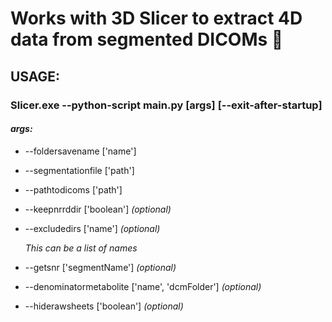 # Works with 3D Slicer to extract 4D data from segmented DICOMs :cake:

## USAGE:

### Slicer.exe --python-script main.py [args] [--exit-after-startup]

#### **_args:_**

- --foldersavename ['name']
- --segmentationfile ['path']
- --pathtodicoms ['path']
- --keepnrrddir ['boolean'] *(optional)*
- --excludedirs ['name'] *(optional)*
   
   *This can be a list of names*
- --getsnr ['segmentName'] *(optional)*
- --denominatormetabolite ['name', 'dcmFolder'] *(optional)*
- --hiderawsheets ['boolean'] *(optional)*